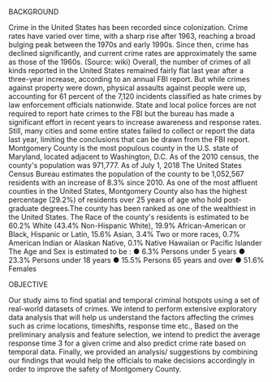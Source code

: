 BACKGROUND

Crime in the United States has been recorded since colonization. Crime rates have varied over
time, with a sharp rise after 1963, reaching a broad bulging peak between the 1970s and early
1990s. Since then, crime has declined significantly, and current crime rates are approximately
the same as those of the 1960s. (Source: wiki)
Overall, the number of crimes of all kinds reported in the United States remained fairly flat last
year after a three-year increase, according to an annual FBI report. But while crimes against
property were down, physical assaults against people were up, accounting for 61 percent of the
7,120 incidents classified as hate crimes by law enforcement officials nationwide. State and
local police forces are not required to report hate crimes to the FBI but the bureau has made a
significant effort in recent years to increase awareness and response rates. Still, many
cities and some entire states failed to collect or report the data last year, limiting the conclusions
that can be drawn from the FBI report.
Montgomery County is the most populous county in the U.S. state of Maryland, located adjacent
to Washington, D.C. As of the 2010 census, the county's population was 971,777. As of July 1,
2018 The United States Census Bureau estimates the population of the county to be 1,052,567
residents with an increase of 8.3% since 2010.
As one of the most affluent counties in the United States, Montgomery County also has the
highest percentage (29.2%) of residents over 25 years of age who hold post-graduate
degrees.The county has been ranked as one of the wealthiest in the United States.
The Race of the county's residents is estimated to be 60.2% White (43.4% Non-Hispanic
White), 19.9% African-American or Black, Hispanic or Latin, 15.6% Asian, 3.4% Two or more
races, 0.7% American Indian or Alaskan Native, 0.1% Native Hawaiian or Pacific Islander
The Age and Sex is estimated to be :
● 6.3% Persons under 5 years
● 23.3% Persons under 18 years
● 15.5% Persons 65 years and over
● 51.6% Females

OBJECTIVE

Our study aims to find spatial and temporal criminal hotspots using a set of real-world datasets
of crimes. We intend to perform extensive exploratory data analysis that will help us understand
the factors affecting the crimes such as crime locations, timeshifts, response time etc., Based on
the preliminary analysis and feature selection, we intend to predict the average response time
3
for a given crime and also predict crime rate based on temporal data. Finally, we provided an
analysis/ suggestions by combining our findings that would help the officials to make decisions
accordingly in order to improve the safety of Montgomery County.
